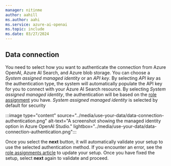 ```yaml
---
manager: nitinme
author: aahill
ms.author: aahi
ms.service: azure-ai-openai
ms.topic: include
ms.date: 03/27/2024
---
```


## Data connection

You need to select how you want to authenticate the connection from Azure OpenAI, Azure AI Search, and Azure blob storage. You can choose a *System assigned managed identity* or an *API key*. By selecting *API key* as the authentication type, the system will automatically populate the API key for you to connect with your Azure AI Search resource. By selecting *System assigned managed identity*, the authentication will be based on the [role assignment](../how-to/use-your-data-securely.md#role-assignments) you have. *System assigned managed identity* is selected by default for security


:::image type="content" source="../media/use-your-data/data-connection-authentication.png" alt-text="A screenshot showing the managed identity option in Azure OpenAI Studio." lightbox="../media/use-your-data/data-connection-authentication.png":::

Once you select the **next** button, it will automatically validate your setup to use the selected authentication method. If you encounter an error, see the [role assignments article](../how-to/use-your-data-securely.md#role-assignments) to update your setup. Once you have fixed the setup, select **next** again to validate and proceed.
 
<!--
If you want to use *System assigned managed identity*, make sure:

1. Azure AI Search has role-based access control enabled in the keys tab.

    :::image type="content" source="../media/use-your-data/managed-identity-ai-search.png" alt-text="A screenshot showing the managed identity option for Azure AI search in the Azure portal." lightbox="../media/use-your-data/managed-identity-ai-search.png":::

1. System assigned managed identity is enabled for your Azure OpenAI resource.

    :::image type="content" source="../media/use-your-data/openai-managed-identity.png" alt-text="A screenshot showing the system assigned managed identity option in the Azure portal." lightbox="../media/use-your-data/openai-managed-identity.png":::

1. You've added [role assignments](../how-to/use-your-data-securely.md#role-assignments) correctly using Azure portal or Azure CLI
-->